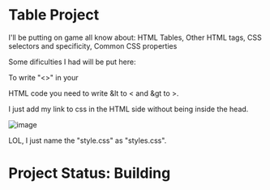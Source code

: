 # Table Project
I'll be putting on game all know about: HTML Tables, Other HTML tags, CSS selectors and specificity, Common CSS properties


Some dificulties I had will be put here:

To write "<>" in your <p> HTML code you need to write &lt to < and &gt to >.

I just add my link to css in the HTML side without being inside the head.


![image](https://github.com/user-attachments/assets/50e550fc-f889-4066-85b9-cde095f9621b)

LOL, I just name the "style.css" as "styles.css".



# Project Status: Building
